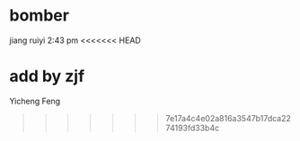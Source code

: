 # bomber
jiang ruiyi 2:43 pm
<<<<<<< HEAD

add by zjf
=======
Yicheng Feng 
>>>>>>> 7e17a4c4e02a816a3547b17dca2274193fd33b4c
